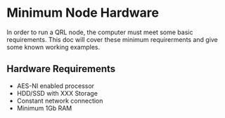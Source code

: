 # Minimum Node Hardware


In order to run a QRL node, the computer must meet some basic requirements. This doc will cover these minimum requirerments and give some known working examples.

## Hardware Requirements

- AES-NI enabled processor
- HDD/SSD with XXX Storage
- Constant network connection
- Minimum 1Gb RAM
